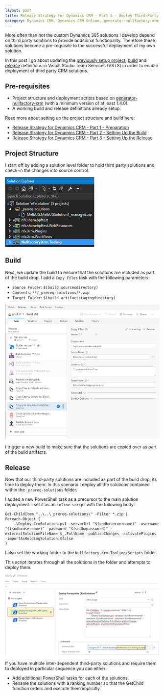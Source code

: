 ```yaml
---
layout: post
title: Release Strategy for Dynamics CRM - Part 5 - Deploy Third-Party Solutions
category: Dynamics CRM, Dynamics CRM Online, generator-nullfactory-xrm, Visual Studio Team Services, Team Foundation Server, ALM, Git 
---
```

More often than not the custom Dynamics 365 solutions I develop depend on third party solutions to provide additional functionality. Therefore these solutions become a pre-requisite to the successful deployment of my own solution. 

In this post I go about updating the [previously setup project](/2016/10/release-strategy-for-dynamics-crm-prepping-part-1/), [build](/2016/11/release-strategy-for-dynamics-crm-setting-up-the-build-part-2) and [release](/2016/11/release-strategy-for-dynamics-crm-setting-up-the-release-part-3/) definitions in Visual Studio Team Services (VSTS) in order to enable deployment of third party CRM solutions.
 
## Pre-requisites

- Project structure and deployment scripts based on [generator-nullfactory-xrm](https://www.npmjs.com/package/generator-nullfactory-xrm) (with a minimum version of at least 1.4.0).
- A working build and release definitions already setup.

Read more about setting up the project structure and build here:

- [Release Strategy for Dynamics CRM - Part 1 - Preparation](/2016/10/release-strategy-for-dynamics-crm-prepping-part-1/)
- [Release Strategy for Dynamics CRM - Part 2 - Setting Up the Build](/2016/11/release-strategy-for-dynamics-crm-setting-up-the-build-part-2)
- [Release Strategy for Dynamics CRM - Part 3 - Setting Up the Release](/2016/11/release-strategy-for-dynamics-crm-setting-up-the-release-part-3/)

## Project Structure

I start off by adding a solution level folder to hold third party solutions and  check-in the changes into source control.

![Project structure](/images/posts/CrmReleasePt5/10_structure.png)

<!--excerpt-->

## Build

Next, we update the build to ensure that the solutions are included as part of the build drop. I add a `Copy Files` task with the following parameters:
	
- `Source Folder`: `$(build.sourcesdirectory)`
- `Contents`: `**/_prereq-solutions/*.zip`
- `Target Folder`:	`$(build.artifactstagingdirectory)`

![Updated build definition](/images/posts/CrmReleasePt5/20_build.png)

I trigger a new build to make sure that the solutions are copied over as part of the build artifacts.

## Release

Now that our third-party solutions are included as part of the build drop, its time to deploy them. In this scenario I deploy all the solutions contained within the `_prereq-solutions` folder. 
 
I added a new PowerShell task as a precursor to the main solution deployment. I set it as an `inline script` with the following body:

	Get-ChildItem "..\..\_prereq-solutions\" -Filter *.zip | 
	Foreach-Object {
		.\Deploy-CrmSolution.ps1 -serverUrl "$(sndbxservername)" -username "$(sndbxusername)" -password "$(sndbxpassword)" -externalSolutionFileName $_.FullName -publishChanges -activatePlugins -importAsHoldingSolution:$false
	}

I also set the working folder to the `Nullfactory.Xrm.Tooling/Scripts` folder.

This script iterates through all the solutions in the folder and attempts to deploy them. 

![Updated release definition](/images/posts/CrmReleasePt5/30_release.png)

If you have multiple inter-dependent third-party solutions and require them to deployed in particular sequence you can either: 

- Add additional PowerShell tasks for each of the solutions.
- Rename the solutions with a ranking number so that the GetChild function orders and execute them implicitly. 